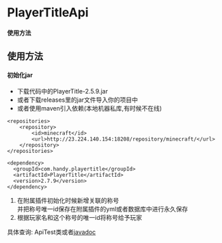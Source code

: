 # PlayerTitleApi

#### 使用方法

## 使用方法

#### 初始化jar
- 下载代码中的PlayerTitle-2.5.9.jar   
- 或者下载releases里的jar文件导入你的项目中
- 或者使用maven引入依赖(本地机器私库,有时候不在线)

```
<repositories>
    <repository>
        <id>minecraft</id>
        <url>http://23.224.140.154:18208/repository/minecraft/</url>
    </repository>
</repositories>

<dependency>
  <groupId>com.handy.playertitle</groupId>
  <artifactId>PlayerTitle</artifactId>
  <version>2.7.9</version>
</dependency>
```

1. 在附属插件初始化时候新增关联的称号  
并把称号唯一id保存在附属插件的yml或者数据库中进行永久保存
2. 根据玩家名和这个称号的唯一id将称号给予玩家

具体查询: ApiTest类或者[javadoc](https://handy-git.github.io/PlayerTitleVersions/ "javadoc")
